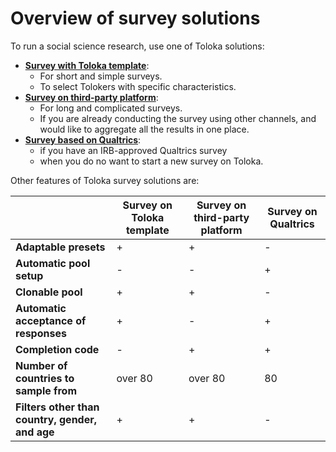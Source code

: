 # Overview of survey solutions

To run a social science research, use one of Toloka solutions:
* [**Survey with Toloka template**](questionnaire-toloka.md):
    * For short and simple surveys.
    * To select Tolokers with specific characteristics. 
* [**Survey on third-party platform**](questionnaire-other.md):
    * For long and complicated surveys.
    * If you are already conducting the survey using other channels, and would like to aggregate all the results in one place.
* [**Survey based on Qualtrics**](questionnaire-qualtrics.md):
    * if you have an IRB-approved Qualtrics survey
    * when you do no want to start a new survey on Toloka. 

Other features of Toloka survey solutions are:

|                                                  | Survey on Toloka template | Survey on third-party platform | Survey on Qualtrics |
|--------------------------------------------------|---------------------------|--------------------------------|---------------------|
| **Adaptable presets**                            |             +             |                +               |          -          |
| **Automatic pool setup**                         |             -             |                -               |          +          |
| **Clonable pool**                                |             +             |                +               |          -          |
| **Automatic acceptance of responses**            |             +             |                -               |          +          |
| **Completion code**                              |             -             |                +               |          +          |
| **Number of countries to sample from**           |          over 80          |             over 80            |          80         |
| **Filters other than country, gender, and age**  |             +             |                +               |          -          |